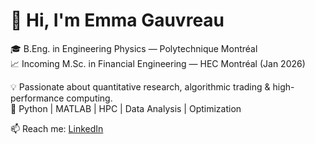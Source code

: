 # 👋 Hi, I'm Emma Gauvreau  
🎓 B.Eng. in Engineering Physics — Polytechnique Montréal  
📈 Incoming M.Sc. in Financial Engineering — HEC Montréal (Jan 2026)  

💡 Passionate about quantitative research, algorithmic trading & high-performance computing.  
🧮 Python | MATLAB | HPC | Data Analysis | Optimization  

📫 Reach me: [LinkedIn](https://www.linkedin.com/in/emmagauvreau/)
